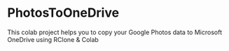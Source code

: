# PhotosToOneDrive
This colab project helps you to copy your Google Photos data to Microsoft OneDrive using RClone &amp; Colab
